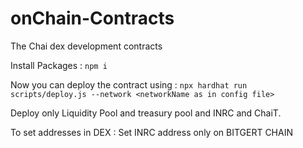 # onChain-Contracts
The Chai dex development contracts


Install Packages : `npm i`

Now you can deploy the contract using : `npx hardhat run scripts/deploy.js --network <networkName as in config file>`

Deploy only Liquidity Pool and treasury pool and INRC and ChaiT.

To set addresses in DEX : Set INRC address only on BITGERT CHAIN


